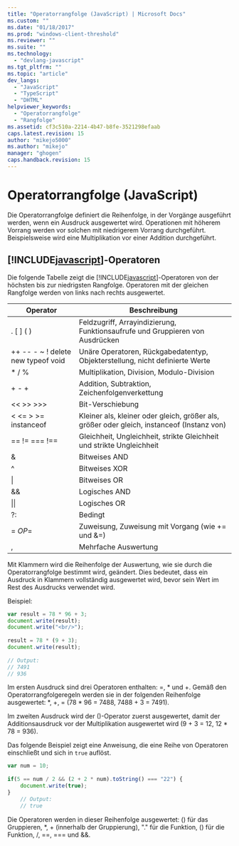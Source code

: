 ```yaml
---
title: "Operatorrangfolge (JavaScript) | Microsoft Docs"
ms.custom: ""
ms.date: "01/18/2017"
ms.prod: "windows-client-threshold"
ms.reviewer: ""
ms.suite: ""
ms.technology: 
  - "devlang-javascript"
ms.tgt_pltfrm: ""
ms.topic: "article"
dev_langs: 
  - "JavaScript"
  - "TypeScript"
  - "DHTML"
helpviewer_keywords: 
  - "Operatorrangfolge"
  - "Rangfolge"
ms.assetid: cf3c510a-2214-4b47-b8fe-3521298efaab
caps.latest.revision: 15
author: "mikejo5000"
ms.author: "mikejo"
manager: "ghogen"
caps.handback.revision: 15
---
```

# Operatorrangfolge (JavaScript)
Die Operatorrangfolge definiert die Reihenfolge, in der Vorgänge ausgeführt werden, wenn ein Ausdruck ausgewertet wird.  Operationen mit höherem Vorrang werden vor solchen mit niedrigerem Vorrang durchgeführt.  Beispielsweise wird eine Multiplikation vor einer Addition durchgeführt.  
  
## [!INCLUDE[javascript](../javascript/includes/javascript-md.md)]\-Operatoren  
 Die folgende Tabelle zeigt die [!INCLUDE[javascript](../javascript/includes/javascript-md.md)]\-Operatoren von der höchsten bis zur niedrigsten Rangfolge.  Operatoren mit der gleichen Rangfolge werden von links nach rechts ausgewertet.  
  
|Operator|Beschreibung|  
|--------------|------------------|  
|. \[ \] \( \)|Feldzugriff, Arrayindizierung, Funktionsaufrufe und Gruppieren von Ausdrücken|  
|\+\+ \-\- \- ~ \! delete new typeof void|Unäre Operatoren, Rückgabedatentyp, Objekterstellung, nicht definierte Werte|  
|\* \/ %|Multiplikation, Division, Modulo\-Division|  
|\+ \- \+|Addition, Subtraktion, Zeichenfolgenverkettung|  
|\<\< \>\> \>\>\>|Bit\-Verschiebung|  
|\< \<\= \> \>\= instanceof|Kleiner als, kleiner oder gleich, größer als, größer oder gleich, instanceof \(Instanz von\)|  
|\=\= \!\= \=\=\= \!\=\=|Gleichheit, Ungleichheit, strikte Gleichheit und strikte Ungleichheit|  
|&|Bitweises AND|  
|^|Bitweises XOR|  
|&#124;|Bitweises OR|  
|&&|Logisches AND|  
|&#124;&#124;|Logisches OR|  
|?:|Bedingt|  
|\= *OP*\=|Zuweisung, Zuweisung mit Vorgang \(wie \+\= und &\=\)|  
|,|Mehrfache Auswertung|  
  
 Mit Klammern wird die Reihenfolge der Auswertung, wie sie durch die Operatorrangfolge bestimmt wird, geändert.  Dies bedeutet, dass ein Ausdruck in Klammern vollständig ausgewertet wird, bevor sein Wert im Rest des Ausdrucks verwendet wird.  
  
 Beispiel:  
  
```javascript  
var result = 78 * 96 + 3;  
document.write(result);  
document.write("<br/>");  
  
result = 78 * (9 + 3);  
document.write(result);  
  
// Output:  
// 7491  
// 936  
```  
  
 Im ersten Ausdruck sind drei Operatoren enthalten: \=, \* und \+.  Gemäß den Operatorrangfolgeregeln werden sie in der folgenden Reihenfolge ausgewertet: \*, \+, \= \(78 \* 96 \= 7488, 7488 \+ 3 \= 7491\).  
  
 Im zweiten Ausdruck wird der \(\)\-Operator zuerst ausgewertet, damit der Additionsausdruck vor der Multiplikation ausgewertet wird \(9 \+ 3 \= 12, 12 \* 78 \= 936\).  
  
 Das folgende Beispiel zeigt eine Anweisung, die eine Reihe von Operatoren einschließt und sich in `true` auflöst.  
  
```javascript  
var num = 10;  
  
if(5 == num / 2 && (2 + 2 * num).toString() === "22") {  
    document.write(true);  
}  
    // Output:  
    // true  
```  
  
 Die Operatoren werden in dieser Reihenfolge ausgewertet: \(\) für das Gruppieren, \*, \+ \(innerhalb der Gruppierung\), "." für die Funktion, \(\) für die Funktion, \/, \=\=, \=\=\= und &&.